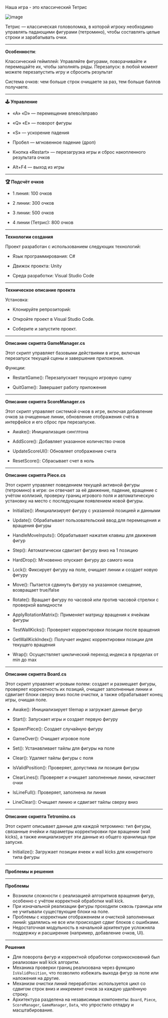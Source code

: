 Наша игра - это классический Тетрис 

![image](https://github.com/user-attachments/assets/1d05890e-3f26-40c6-aa2f-3bc65b7a3720)

Тетрис — классическая головоломка, в которой игроку необходимо управлять падающими фигурами (тетромино), чтобы составлять целые строки и зарабатывать очки.

---

**Особенности**:

Классический геймплей: Управляйте фигурами, поворачивайте и перемещайте их, чтобы заполнять ряды.
Перезапуск: в любой момент можете перезапустить игру и сбросить результат

Система очков: чем больше строк очищаете за раз, тем больше баллов получаете.

---

**🕹 Управление**

* «A» «D» — перемещение влево/вправо

* «Q» «E» — поворот фигуры

* «S» — ускорение падения

* Пробел — мгновенное падение (дроп)

* Кнопка «Restart» — перезагрузка игры и сброс накопленного результата очков

* Alt+F4 — выход из игры

---


**🏆 Подсчёт очков**

* 1 линия: 100 очков

* 2 линии: 300 очков

* 3 линии: 500 очков

* 4 линии (Тетрис): 800 очков

---

**Технологии создания**

Проект разработан с использованием следующих технологий:

* Язык программирования: C#

* Движок проекта: Unity

* Среда разработки: Visual Studio Code

---

**Техническое описание проекта**

Установка:

*  Клонируйте репрозиторий:

*  Откройте проект в Visual Studio Code.

*  Соберите и запустите проект.

--- 

**Описание скрипта GameManager.cs**

Этот скрипт управляет базовыми действиями в игре, включая перезапуск текущей сцены и завершение приложения.

Функции:

* RestartGame():
Перезапускает текущую игровую сцену

* QuitGame():
Завершает работу приложения

---

**Описание скрипта ScoreManager.cs**

Этот скрипт управляет системой очков в игре, включая добавление очков за очищенные линии, обновление отображения счёта в интерфейсе и его сброс при перезапуске.

* Awake():
Инициализация синглтона

* AddScore():
Добавляет указанное количество очков

* UpdateScoreUI():
Обновляет отображение счета

* ResetScore():
Сбрасывает счет в ноль

---

**Описание скрипта Piece.cs**

Этот скрипт управляет поведением текущей активной фигуры (тетромино) в игре: он отвечает за её движение, падение, вращение с учётом коллизий, проверку границ игрового поля и автоматическую установку на место с последующим появлением новой фигуры.

* Initialize():
Инициализирует фигуру с указанной позицией и данными

* Update():
Обрабатывает пользовательский ввод для перемещения и вращения фигуры

* HandleMoveInputs():
Обрабатывает нажатия клавиш для движения фигур

* Step():
Автоматически сдвигает фигуру вниз на 1 позицию

* HardDrop():
Мгновенно опускает фигуру до самого низа

* Lock():
Фиксирует фигуру на поле, очищает линии и создает новую фигуру

* Move():
Пытается сдвинуть фигуру на указанное смещение, возвращает true/false

* Rotate():
Вращает фигуру по часовой или против часовой стрелки с проверкой валидности

* ApplyRotationMatrix():
Применяет матрицу вращения к ячейкам фигуры

* TestWallKicks():
Проверяет корректировки позиции после вращения

* GetWallKickIndex():
Получает индекс корректировки позиции для текущего вращения

* Wrap():
Осуществляет циклический переход индекса в пределах от min до max

---

**Описание скрипта Board.cs**

Этот скрипт управляет игровым полем: создает и размещает фигуры, проверяет корректность их позиций, очищает заполненные линии и сдвигает блоки сверху вниз после очистки, а также обрабатывает конец игры, очищая поле.

* Awake():
Инициализирует tilemap и загружает данные фигур

* Start():
Запускает игры и создает первую фигуру

* SpawnPiece():
Создает случайную фигуру

* GameOver():
Очищает игровое поле

* Set():
Устанавливает тайлы для фигуры на поле

* Clear():
Удаляет тайлы фигуры с поля

* IsValidPosition():
Проверяет, допустима ли позиция фигуры

* ClearLines():
Проверяет и очищает заполненные линии, начисляет очки

* IsLineFull():
Проверяет, заполнена ли линия

* LineClear():
Очищает линию и сдвигает тайлы сверху вниз

---

**Описание скрипта Tetromino.cs**

Этот скрипт описывает данные для каждой тетромино: тип фигуры, связанные ячейки и параметры корректировки при вращении (wall kicks), а также инициализирует эти данные из общего хранилища при запуске.

* Initialize():
Загружает позиции ячеек и wall kicks для конкретного типа фигуры

---

**Проблемы и решения**

---

**Проблемы**

* Возникли сложности с реализацией алгоритмов вращения фигур, особенно с учётом корректной обработки wall kick.
* При изначальной реализации фигуры проходили сквозь границы или не учитывали существующие блоки на поле.
* Проблемы с корректным отображением и очисткой заполненных линий: удалялись не все или происходил сдвиг блоков с ошибками.
* Недостаточная модульность в начальной архитектуре усложняла поддержку и расширение (например, добавление очков, UI).
  
---

**Решения**

* Для поворота фигур и корректной обработки соприкосновений был реализован wall kick алгоритм.
* Механика проверки границ реализована через функцию `IsValidPosition`, что позволило избежать выхода фигур за поле или наложения на другие.
* Механизм очистки линий переработан: используется цикл со сдвигом строк вниз и инкремент очков за каждую удалённую строку.
* Архитектура разделена на независимые компоненты: `Board`, `Piece`, `ScoreManager`, `GameManager`, `Data`, что упростило отладку и масштабирование.










